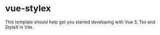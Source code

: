 # vue-stylex

This template should help get you started developing with Vue 3, Tsx and StyleX in Vite.
